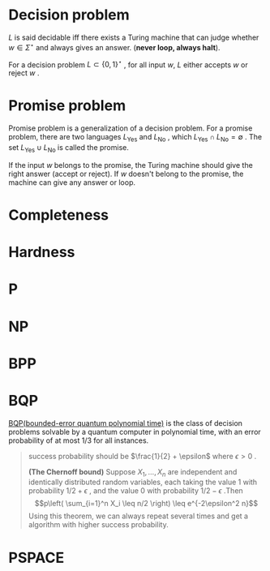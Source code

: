 
# Decision problem
$L$ is said decidable iff there exists a Turing machine that can judge whether $w \in \Sigma^\star$ and always gives an answer. (**never loop, always halt**).

For a decision problem $L \subset \lbrace 0 , 1\rbrace^\star$ , for all input $w$, $L$ either accepts $w$ or reject $w$ .

# Promise problem
Promise problem is a generalization of a decision problem. For a promise problem, there are two languages $L_\text{Yes}$ and $L_\text{No}$ , which $L_\text{Yes} \cap L_\text{No} = \emptyset$ . The set $L_\text{Yes} \cup L_\text{No}$ is called the promise. 

If the input $w$ belongs to the promise, the Turing machine should give the right answer (accept or reject). If $w$ doesn't belong to the promise, the machine can give any answer or loop.

# Completeness

# Hardness




# P

# NP


# BPP

# BQP
[BQP(bounded-error quantum polynomial time)](https://en.wikipedia.org/wiki/BQP) is the class of decision problems solvable by a quantum computer in polynomial time, with an error probability of at most $1/3$ for all instances.

> success probability should be $\frac{1}{2} + \epsilon$ where $\epsilon > 0$ .
> 
> **(The Chernoff bound)**  Suppose $X_1,\ldots,X_n$ are independent and identically distributed random variables, each taking the value $1$ with probability $1/2 + \epsilon$	, and the value $0$ with probability $1/2 −\epsilon$	.Then
> $$p\left( \sum_{i=1}^n X_i \leq n/2 \right) \leq e^{-2\epsilon^2 n}$$
> Using this theorem, we can always repeat several times and get a algorithm with higher success probability.

# PSPACE

